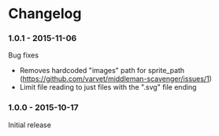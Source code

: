 # Changelog

### 1.0.1 - 2015-11-06
Bug fixes
- Removes hardcoded "images" path for sprite_path (https://github.com/varvet/middleman-scavenger/issues/1)
- Limit file reading to just files with the ".svg" file ending

### 1.0.0 - 2015-10-17
Initial release

